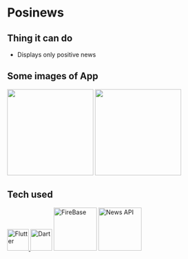 # Posinews

## Thing it can do
 * Displays only positive news 

## Some images of App
<img src="https://user-images.githubusercontent.com/71614009/122633159-a6903b80-d0f4-11eb-89a9-e8819334dc73.jpg" width ="200">  <img src="https://user-images.githubusercontent.com/71614009/122633162-a98b2c00-d0f4-11eb-9f53-6266730d9a11.jpg" width ="200">

## Tech used
<a href ="https://flutter.dev/" > <img src="https://user-images.githubusercontent.com/71614009/115812209-a46c7200-a40e-11eb-848f-ac8b30bc41fb.png" width ="50" alt ="Flutter"> </a> <a href ="https://dart.dev/"><img src="https://user-images.githubusercontent.com/71614009/115811626-abdf4b80-a40d-11eb-861b-3e1fbb0dcb5d.png" width ="50" alt="Dart"></a> <a href ="https://firebase.google.com/"><img src="https://user-images.githubusercontent.com/71614009/115960312-4df65500-a52e-11eb-8d9e-71a9297ea51f.png" width ="100" alt="FireBase"></a> <a href ="https://newsapi.org/"><img src="https://user-images.githubusercontent.com/71614009/122633428-47332b00-d0f6-11eb-850e-e49a2aa00bc1.png" width ="100" alt="News API"></a>

